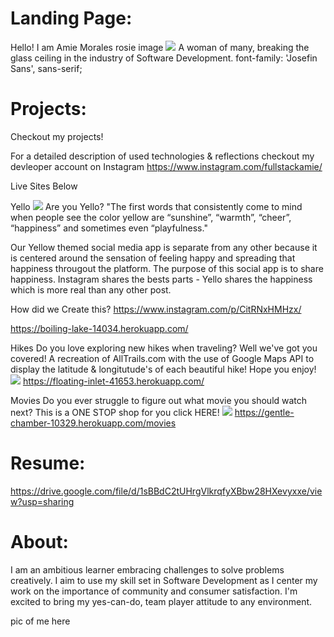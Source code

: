 # Landing Page: 

Hello! 
I am Amie Morales 
rosie image <img className="rosie-img" src="images/rosie.png"/>
A woman of many, breaking the glass ceiling in the industry of Software Development.
font-family: 'Josefin Sans', sans-serif;

# Projects: 

Checkout my projects! 

For a detailed description of used technologies & reflections checkout my devleoper account on Instagram
https://www.instagram.com/fullstackamie/


Live Sites Below

Yello
<img className="rosie-img" src="images/yello.png"/>
Are you Yello? 
"The first words that consistently come to mind when people see the color yellow are “sunshine”, “warmth”, “cheer”, “happiness” and sometimes even “playfulness."

Our Yellow themed social media app is separate from any other because it is centered around the sensation of feeling happy and spreading that happiness througout the platform. The purpose of this social app is to share happiness. Instagram shares the bests parts - Yello shares the happiness which is more real than any other post.

How did we Create this?
https://www.instagram.com/p/CitRNxHMHzx/

https://boiling-lake-14034.herokuapp.com/



Hikes
Do you love exploring new hikes when traveling? Well we've got you covered!
A recreation of AllTrails.com with the use of Google Maps API to display the latitude & longitutude's of each beautiful hike! Hope you enjoy!
<img className="rosie-img" src="images/hike.png"/>
https://floating-inlet-41653.herokuapp.com/


Movies 
Do you ever struggle to figure out what movie you should watch next? This is a ONE STOP shop for you click HERE! 
<img className="rosie-img" src="images/hike.png"/>
https://gentle-chamber-10329.herokuapp.com/movies




# Resume:
https://drive.google.com/file/d/1sBBdC2tUHrgVlkrqfyXBbw28HXevyxxe/view?usp=sharing


# About:

I am an ambitious learner embracing challenges to solve problems creatively. I aim to use my skill set in Software Development as I center my work on the importance of community and consumer satisfaction. I'm excited to bring my yes-can-do, team player attitude to any environment.

pic of me here 


